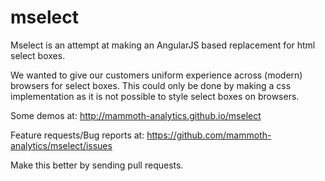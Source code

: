 mselect
=======

Mselect is an attempt at making an AngularJS based replacement for html select boxes.

We wanted to give our customers uniform experience across (modern) browsers for select boxes. This could only be done by making a css implementation as it is not possible to style select boxes on browsers.

Some demos at: http://mammoth-analytics.github.io/mselect

Feature requests/Bug reports at: https://github.com/mammoth-analytics/mselect/issues

Make this better by sending pull requests.

